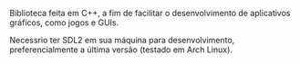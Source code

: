 Biblioteca feita em C++, a fim de facilitar o desenvolvimento de aplicativos gráficos, como jogos e GUIs.

Necessrio ter SDL2 em sua máquina para desenvolvimento, preferencialmente a última versão (testado em Arch Linux).
